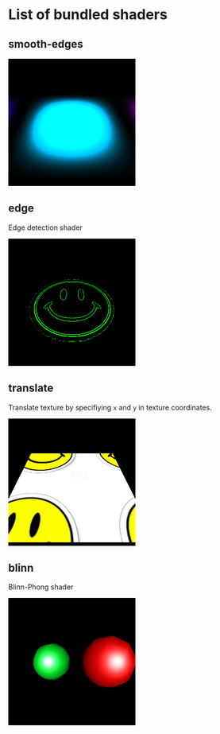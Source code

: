 List of bundled shaders
=======================

smooth-edges
------------

[![smooth-edges](shaders/smooth-edges.png)](../shaders/smooth-edges.scm)&nbsp;

edge
----

Edge detection shader

[![smooth-edges](shaders/edge.png)](../shaders/edge.scm)&nbsp;

translate
---------

Translate texture by specifiying `x` and `y` in texture coordinates.

[![translate](shaders/translate.png)](../shaders/translate.scm)&nbsp;

blinn
-----

Blinn-Phong shader

[![blinn](shaders/blinn.png)](../shaders/blinn.scm)&nbsp;
